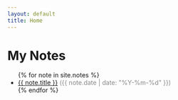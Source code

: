 ```yaml
---
layout: default
title: Home
---
```


# My Notes

<ul>
  {% for note in site.notes %}
    <li>
      <a href="{{ note.url | relative_url }}">{{ note.title }}</a>
      <span style="color: #888;">({{ note.date | date: "%Y-%m-%d" }})</span>
    </li>
  {% endfor %}
</ul>
